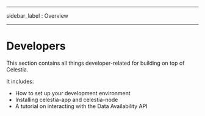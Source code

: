 - - -
sidebar_label : Overview
- - -

# Developers

This section contains all things developer-related for building on top of Celestia.

It includes:

* How to set up your development environment
* Installing celestia-app and celestia-node
* A tutorial on interacting with the Data Availability API
